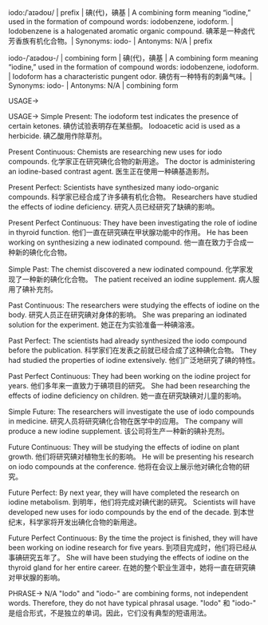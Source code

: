 iodo:/ˈaɪədoʊ/ | prefix | 碘(代)，碘基 |  A combining form meaning “iodine,” used in the formation of compound words: iodobenzene, iodoform. | Iodobenzene is a halogenated aromatic organic compound. 碘苯是一种卤代芳香族有机化合物。|  Synonyms: iodo- | Antonyms: N/A | prefix

iodo-/ˈaɪədoʊ-/ | combining form | 碘(代)，碘基 | A combining form meaning “iodine,” used in the formation of compound words: iodobenzene, iodoform. | Iodoform has a characteristic pungent odor. 碘仿有一种特有的刺鼻气味。| Synonyms: iodo- | Antonyms: N/A | combining form


USAGE->

USAGE->
Simple Present:
The iodoform test indicates the presence of certain ketones.  碘仿试验表明存在某些酮。
Iodoacetic acid is used as a herbicide. 碘乙酸用作除草剂。

Present Continuous:
Chemists are researching new uses for iodo compounds. 化学家正在研究碘化合物的新用途。
The doctor is administering an iodine-based contrast agent. 医生正在使用一种碘基造影剂。

Present Perfect:
Scientists have synthesized many iodo-organic compounds. 科学家已经合成了许多碘有机化合物。
Researchers have studied the effects of iodine deficiency. 研究人员已经研究了缺碘的影响。

Present Perfect Continuous:
They have been investigating the role of iodine in thyroid function. 他们一直在研究碘在甲状腺功能中的作用。
He has been working on synthesizing a new iodinated compound. 他一直在致力于合成一种新的碘化化合物。

Simple Past:
The chemist discovered a new iodinated compound. 化学家发现了一种新的碘化化合物。
The patient received an iodine supplement. 病人服用了碘补充剂。

Past Continuous:
The researchers were studying the effects of iodine on the body. 研究人员正在研究碘对身体的影响。
She was preparing an iodinated solution for the experiment. 她正在为实验准备一种碘溶液。

Past Perfect:
The scientists had already synthesized the iodo compound before the publication. 科学家们在发表之前就已经合成了这种碘化合物。
They had studied the properties of iodine extensively. 他们广泛地研究了碘的特性。

Past Perfect Continuous:
They had been working on the iodine project for years. 他们多年来一直致力于碘项目的研究。
She had been researching the effects of iodine deficiency on children. 她一直在研究缺碘对儿童的影响。

Simple Future:
The researchers will investigate the use of iodo compounds in medicine. 研究人员将研究碘化合物在医学中的应用。
The company will produce a new iodine supplement. 该公司将生产一种新的碘补充剂。

Future Continuous:
They will be studying the effects of iodine on plant growth. 他们将研究碘对植物生长的影响。
He will be presenting his research on iodo compounds at the conference. 他将在会议上展示他对碘化合物的研究。

Future Perfect:
By next year, they will have completed the research on iodine metabolism. 到明年，他们将完成对碘代谢的研究。
Scientists will have developed new uses for iodo compounds by the end of the decade. 到本世纪末，科学家将开发出碘化合物的新用途。

Future Perfect Continuous:
By the time the project is finished, they will have been working on iodine research for five years. 到项目完成时，他们将已经从事碘研究五年了。
She will have been studying the effects of iodine on the thyroid gland for her entire career. 在她的整个职业生涯中，她将一直在研究碘对甲状腺的影响。


PHRASE->
N/A  "Iodo" and "iodo-" are combining forms, not independent words. Therefore, they do not have typical phrasal usage.  "Iodo" 和 "iodo-" 是组合形式，不是独立的单词。因此，它们没有典型的短语用法。
